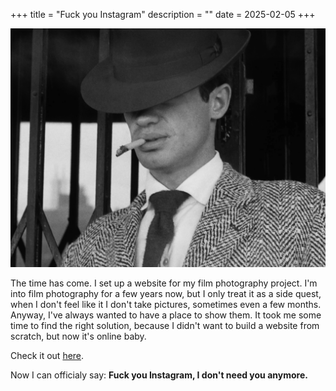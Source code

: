 +++
title = "Fuck you Instagram"
description = ""
date = 2025-02-05
+++

![Random pic of my choice](belmondo.jpg)

The time has come. I set up a website for my film photography project.
I'm into film photography for a few years now, but I only treat it as a side quest,
when I don't feel like it I don't take pictures, sometimes even a few months. 
Anyway, I've always wanted to have a place to show them. It took me some time to find
the right solution, because I didn't want to build a website from scratch, but now it's
online baby.

Check it out [here][widmo].

Now I can officialy say: **Fuck you Instagram, I don't need you anymore.**

[widmo]: https://widmo.cc